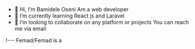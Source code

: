 - 👋 Hi, I’m Bamidele Oseni
Am a web developer 
- 🌱 I’m currently learning React js and Laravel
- 💞️ I’m looking to collaborate on any platform or projects
   You can reach me via email

!---
Femad/Femad is a 
